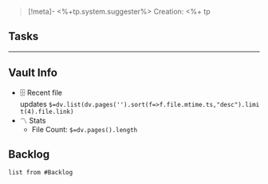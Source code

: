 >[!meta]- 
><%+tp.system.suggester%>
>Creation: <%+ tp
>
## Tasks

---
## [](https://github.com/TfTHacker/DashboardPlusPlus/blob/master/Dashboard%2B%2B.md#vault-info)Vault Info
- 🗄️ Recent file updates `$=dv.list(dv.pages('').sort(f=>f.file.mtime.ts,"desc").limit(4).file.link)`
- 〽️ Stats
    - File Count: `$=dv.pages().length`

## Backlog
```dataview
list from #Backlog 
```